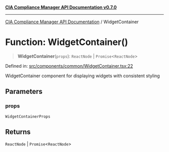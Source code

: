 [**CIA Compliance Manager API Documentation v0.7.0**](../README.md)

***

[CIA Compliance Manager API Documentation](../globals.md) / WidgetContainer

# Function: WidgetContainer()

> **WidgetContainer**(`props`): `ReactNode` \| `Promise`\<`ReactNode`\>

Defined in: [src/components/common/WidgetContainer.tsx:22](https://github.com/Hack23/cia-compliance-manager/blob/main/src/components/common/WidgetContainer.tsx#L22)

WidgetContainer component for displaying widgets with consistent styling

## Parameters

### props

`WidgetContainerProps`

## Returns

`ReactNode` \| `Promise`\<`ReactNode`\>
